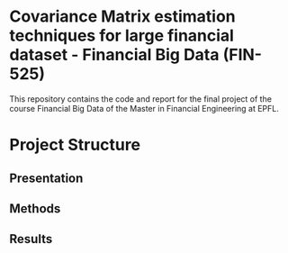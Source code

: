 # Covariance Matrix estimation techniques for large financial dataset - Financial Big Data (FIN-525)
This repository contains the code and report for the final project of the course Financial Big Data of the Master in Financial Engineering at EPFL. 

# Project Structure
## Presentation

## Methods


## Results
